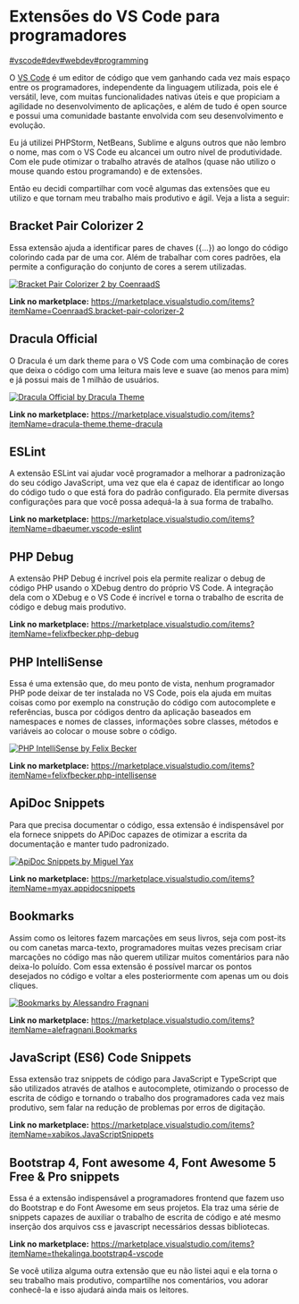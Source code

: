 # Extensões do VS Code para programadores

[#vscode](https://dev.to/t/vscode)[#dev](https://dev.to/t/dev)[#webdev](https://dev.to/t/webdev)[#programming](https://dev.to/t/programming)

O [VS Code](https://code.visualstudio.com/) é um editor de código que vem ganhando cada vez mais espaço entre os programadores, independente da linguagem utilizada, pois ele é versátil, leve, com muitas funcionalidades nativas úteis e que propiciam a agilidade no desenvolvimento de aplicações, e além de tudo é open source e possui uma comunidade bastante envolvida com seu desenvolvimento e evolução.

Eu já utilizei PHPStorm, NetBeans, Sublime e alguns outros que não lembro o nome, mas com o VS Code eu alcancei um outro nível de produtividade. Com ele pude otimizar o trabalho através de atalhos (quase não utilizo o mouse quando estou programando) e de extensões.

Então eu decidi compartilhar com você algumas das extensões que eu utilizo e que tornam meu trabalho mais produtivo e ágil. Veja a lista a seguir:

## Bracket Pair Colorizer 2

Essa extensão ajuda a identificar pares de chaves ({...}) ao longo do código colorindo cada par de uma cor. Além de trabalhar com cores padrões, ela permite a configuração do conjunto de cores a serem utilizadas.

[![Bracket Pair Colorizer 2 by CoenraadS](https://res.cloudinary.com/practicaldev/image/fetch/s--dBapU0oa--/c_limit%2Cf_auto%2Cfl_progressive%2Cq_auto%2Cw_880/https://raw.githubusercontent.com/CoenraadS/Bracket-Pair-Colorizer-2/master/images/example.png)](https://res.cloudinary.com/practicaldev/image/fetch/s--dBapU0oa--/c_limit%2Cf_auto%2Cfl_progressive%2Cq_auto%2Cw_880/https://raw.githubusercontent.com/CoenraadS/Bracket-Pair-Colorizer-2/master/images/example.png)

**Link no marketplace:** https://marketplace.visualstudio.com/items?itemName=CoenraadS.bracket-pair-colorizer-2

## Dracula Official

O Dracula é um dark theme para o VS Code com uma combinação de cores que deixa o código com uma leitura mais leve e suave (ao menos para mim) e já possui mais de 1 milhão de usuários.

[![Dracula Official by Dracula Theme](https://res.cloudinary.com/practicaldev/image/fetch/s--QFN1SsPv--/c_limit%2Cf_auto%2Cfl_progressive%2Cq_auto%2Cw_880/https://raw.githubusercontent.com/dracula/visual-studio-code/master/screenshot.png)](https://res.cloudinary.com/practicaldev/image/fetch/s--QFN1SsPv--/c_limit%2Cf_auto%2Cfl_progressive%2Cq_auto%2Cw_880/https://raw.githubusercontent.com/dracula/visual-studio-code/master/screenshot.png)

**Link no marketplace:** https://marketplace.visualstudio.com/items?itemName=dracula-theme.theme-dracula

## ESLint

A extensão ESLint vai ajudar você programador a melhorar a padronização do seu código JavaScript, uma vez que ela é capaz de identificar ao longo do código tudo o que está fora do padrão configurado. Ela permite diversas configurações para que você possa adequá-la à sua forma de trabalho.

**Link no marketplace:** https://marketplace.visualstudio.com/items?itemName=dbaeumer.vscode-eslint

## PHP Debug

A extensão PHP Debug é incrível pois ela permite realizar o debug de código PHP usando o XDebug dentro do próprio VS Code. A integração dela com o XDebug e o VS Code é incrível e torna o trabalho de escrita de código e debug mais produtivo.

**Link no marketplace:** https://marketplace.visualstudio.com/items?itemName=felixfbecker.php-debug

## PHP IntelliSense

Essa é uma extensão que, do meu ponto de vista, nenhum programador PHP pode deixar de ter instalada no VS Code, pois ela ajuda em muitas coisas como por exemplo na construção do código com autocomplete e referências, busca por códigos dentro da aplicação baseados em namespaces e nomes de classes, informações sobre classes, métodos e variáveis ao colocar o mouse sobre o código.

[![PHP IntelliSense by Felix Becker](https://res.cloudinary.com/practicaldev/image/fetch/s--VGQD5PL4--/c_limit%2Cf_auto%2Cfl_progressive%2Cq_66%2Cw_880/https://raw.githubusercontent.com/felixfbecker/vscode-php-intellisense/master/images/signatureHelp.gif)](https://res.cloudinary.com/practicaldev/image/fetch/s--VGQD5PL4--/c_limit%2Cf_auto%2Cfl_progressive%2Cq_66%2Cw_880/https://raw.githubusercontent.com/felixfbecker/vscode-php-intellisense/master/images/signatureHelp.gif)

**Link no marketplace:** https://marketplace.visualstudio.com/items?itemName=felixfbecker.php-intellisense

## ApiDoc Snippets

Para que precisa documentar o código, essa extensão é indispensável por ela fornece snippets do APiDoc capazes de otimizar a escrita da documentação e manter tudo padronizado.

[![ApiDoc Snippets by Miguel Yax](https://res.cloudinary.com/practicaldev/image/fetch/s--7auCADqB--/c_limit%2Cf_auto%2Cfl_progressive%2Cq_66%2Cw_880/https://raw.githubusercontent.com/Krazeus/ApiDocSnippets/master/images/basic.gif)](https://res.cloudinary.com/practicaldev/image/fetch/s--7auCADqB--/c_limit%2Cf_auto%2Cfl_progressive%2Cq_66%2Cw_880/https://raw.githubusercontent.com/Krazeus/ApiDocSnippets/master/images/basic.gif)

**Link no marketplace:** https://marketplace.visualstudio.com/items?itemName=myax.appidocsnippets

## Bookmarks

Assim como os leitores fazem marcações em seus livros, seja com post-its ou com canetas marca-texto, programadores muitas vezes precisam criar marcações no código mas não querem utilizar muitos comentários para não deixa-lo poluído.
Com essa extensão é possível marcar os pontos desejados no código e voltar a eles posteriormente com apenas um ou dois cliques.

[![Bookmarks by Alessandro Fragnani](https://res.cloudinary.com/practicaldev/image/fetch/s--Wme36xxT--/c_limit%2Cf_auto%2Cfl_progressive%2Cq_66%2Cw_880/https://raw.githubusercontent.com/alefragnani/vscode-bookmarks/master/images/printscreen-select-lines.gif)](https://res.cloudinary.com/practicaldev/image/fetch/s--Wme36xxT--/c_limit%2Cf_auto%2Cfl_progressive%2Cq_66%2Cw_880/https://raw.githubusercontent.com/alefragnani/vscode-bookmarks/master/images/printscreen-select-lines.gif)

**Link no marketplace:** https://marketplace.visualstudio.com/items?itemName=alefragnani.Bookmarks

## JavaScript (ES6) Code Snippets

Essa extensão traz snippets de código para JavaScript e TypeScript que são utilizados através de atalhos e autocomplete, otimizando o processo de escrita de código e tornando o trabalho dos programadores cada vez mais produtivo, sem falar na redução de problemas por erros de digitação.

**Link no marketplace:** https://marketplace.visualstudio.com/items?itemName=xabikos.JavaScriptSnippets

## Bootstrap 4, Font awesome 4, Font Awesome 5 Free & Pro snippets

Essa é a extensão indispensável a programadores frontend que fazem uso do Bootstrap e do Font Awesome em seus projetos. Ela traz uma série de snippets capazes de auxiliar o trabalho de escrita de código e até mesmo inserção dos arquivos css e javascript necessários dessas bibliotecas.

**Link no marketplace:** https://marketplace.visualstudio.com/items?itemName=thekalinga.bootstrap4-vscode

Se você utiliza alguma outra extensão que eu não listei aqui e ela torna o seu trabalho mais produtivo, compartilhe nos comentários, vou adorar conhecê-la e isso ajudará ainda mais os leitores.